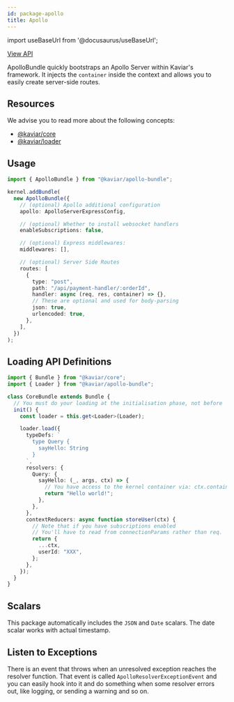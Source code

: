 ```yaml
---
id: package-apollo
title: Apollo
---
```


import useBaseUrl from '@docusaurus/useBaseUrl';

<div className="view-api-container">
          <a href={useBaseUrl('static/api/apollo-bundle/')} target="_blank" className="view-api">
            View API
          </a>
        </div>

ApolloBundle quickly bootstraps an Apollo Server within Kaviar's framework. It injects the `container` inside the context and allows you to easily create server-side routes.

## Resources

We advise you to read more about the following concepts:

- [@kaviar/core](https://github.com/kaviarjs/core)
- [@kaviar/loader](https://github.com/kaviarjs/loader)

## Usage

```typescript
import { ApolloBundle } from "@kaviar/apollo-bundle";

kernel.addBundle(
  new ApolloBundle({
    // (optional) Apollo additional configuration
    apollo: ApolloServerExpressConfig,

    // (optional) Whether to install websocket handlers
    enableSubscriptions: false,

    // (optional) Express middlewares:
    middlewares: [],

    // (optional) Server Side Routes
    routes: [
      {
        type: "post",
        path: "/api/payment-handler/:orderId",
        handler: async (req, res, container) => {},
        // These are optional and used for body-parsing
        json: true,
        urlencoded: true,
      },
    ],
  })
);
```

## Loading API Definitions

```typescript
import { Bundle } from "@kaviar/core";
import { Loader } from "@kaviar/apollo-bundle";

class CoreBundle extends Bundle {
  // You must do your loading at the initialisation phase, not before
  init() {
    const loader = this.get<Loader>(Loader);

    loader.load({
      typeDefs: `
        type Query {
          sayHello: String
        }
      `,
      resolvers: {
        Query: {
          sayHello: (_, args, ctx) => {
            // You have access to the kernel container via: ctx.container
            return "Hello world!";
          },
        },
      },
      contextReducers: async function storeUser(ctx) {
        // Note that if you have subscriptions enabled
        // You'll have to read from connectionParams rather than req.
        return {
          ...ctx,
          userId: "XXX",
        };
      },
    });
  }
}
```

## Scalars

This package automatically includes the `JSON` and `Date` scalars. The date scalar works with actual timestamp.

## Listen to Exceptions

There is an event that throws when an unresolved exception reaches the resolver function. That event is called `ApolloResolverExceptionEvent` and you can easily hook into it and do something when some resolver errors out, like logging, or sending a warning and so on.
